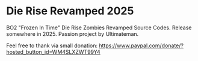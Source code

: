 # Die Rise Revamped 2025
BO2 "Frozen In Time" Die Rise Zombies Revamped Source Codes. Release somewhere in 2025.
Passion project by Ultimateman.

Feel free to thank via small donation: https://www.paypal.com/donate/?hosted_button_id=WM4SLXZWT99Y4
